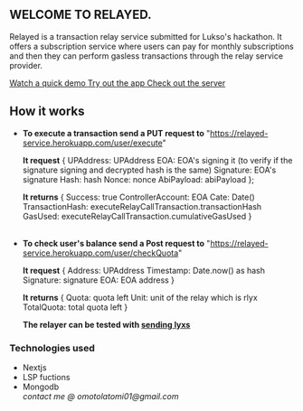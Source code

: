 ## WELCOME TO RELAYED.

Relayed is a transaction relay service submitted for Lukso's hackathon. It offers a subscription service where users can pay for monthly subscriptions and then they can perform gasless transactions through the relay service provider.

[Watch a quick demo ](https://www.loom.com/share/941830ba523f48b2ace5cca48d954552)
[Try out the app ](https://relayed-ten.vercel.app/dashboard)
[Check out the server](https://github.com/ayocodes/relayedServer)

## How it works

- **To execute a transaction send a PUT request to**
  "https://relayed-service.herokuapp.com/user/execute"
  <br />

  **It request**
  {
  UPAddress: UPAddress
  EOA: EOA's signing it (to verify if the signature signing and decrypted hash is the same)
  Signature: EOA's signature
  Hash: hash
  Nonce: nonce
  AbiPayload: abiPayload
  };
  <br />

  **It returns**
  {
  Success: true
  ControllerAccount: EOA
  Cate: Date()
  TransactionHash: executeRelayCallTransaction.transactionHash
  GasUsed: executeRelayCallTransaction.cumulativeGasUsed
  }
  <br />
  <br />

- **To check user's balance send a Post request to**
  "https://relayed-service.herokuapp.com/user/checkQuota"
  <br />

  **It request**
  {
  Address: UPAddress
  Timestamp: Date.now() as hash
  Signature: signature
  EOA: EOA address
  }
  <br />

  **It returns**
  {
  Quota: quota left
  Unit: unit of the relay which is rlyx
  TotalQuota: total quota left
  }

  **The relayer can be tested with [sending lyxs](https://relayed-ten.vercel.app/send)** 

### Technologies used

- Nextjs
- LSP fuctions
- Mongodb
  <br />
  _contact me @ omotolatomi01@gmail.com_
